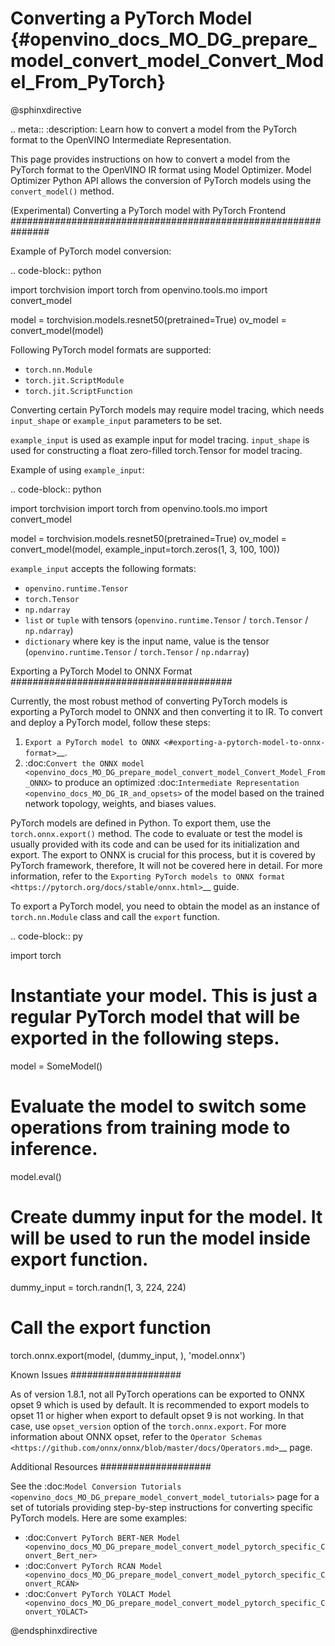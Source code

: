 # Converting a PyTorch Model {#openvino_docs_MO_DG_prepare_model_convert_model_Convert_Model_From_PyTorch}

@sphinxdirective

.. meta:: 
   :description: Learn how to convert a model from the 
                 PyTorch format to the OpenVINO Intermediate Representation. 


This page provides instructions on how to convert a model from the PyTorch format to the OpenVINO IR format using Model Optimizer.
Model Optimizer Python API allows the conversion of PyTorch models using the ``convert_model()`` method.

(Experimental) Converting a PyTorch model with PyTorch Frontend 
###############################################################

Example of PyTorch model conversion:

.. code-block:: python

   import torchvision
   import torch
   from openvino.tools.mo import convert_model
   
   model = torchvision.models.resnet50(pretrained=True)
   ov_model = convert_model(model)

Following PyTorch model formats are supported:

* ``torch.nn.Module``
* ``torch.jit.ScriptModule``
* ``torch.jit.ScriptFunction``

Converting certain PyTorch models may require model tracing, which needs ``input_shape`` or ``example_input`` parameters to be set.

``example_input`` is used as example input for model tracing.
``input_shape`` is used for constructing a float zero-filled torch.Tensor for model tracing.

Example of using ``example_input``:

.. code-block:: python

   import torchvision
   import torch
   from openvino.tools.mo import convert_model
   
   model = torchvision.models.resnet50(pretrained=True)
   ov_model = convert_model(model, example_input=torch.zeros(1, 3, 100, 100))

``example_input`` accepts the following formats:

* ``openvino.runtime.Tensor``
* ``torch.Tensor``
* ``np.ndarray``
* ``list`` or ``tuple`` with tensors (``openvino.runtime.Tensor`` / ``torch.Tensor`` / ``np.ndarray``)
* ``dictionary`` where key is the input name, value is the tensor (``openvino.runtime.Tensor`` / ``torch.Tensor`` / ``np.ndarray``)

Exporting a PyTorch Model to ONNX Format
########################################

Currently, the most robust method of converting PyTorch models is exporting a PyTorch model to ONNX and then converting it to IR. To convert and deploy a PyTorch model, follow these steps:

1. `Export a PyTorch model to ONNX <#exporting-a-pytorch-model-to-onnx-format>`__.
2. :doc:`Convert the ONNX model <openvino_docs_MO_DG_prepare_model_convert_model_Convert_Model_From_ONNX>` to produce an optimized :doc:`Intermediate Representation <openvino_docs_MO_DG_IR_and_opsets>` of the model based on the trained network topology, weights, and biases values.

PyTorch models are defined in Python. To export them, use the ``torch.onnx.export()`` method. The code to
evaluate or test the model is usually provided with its code and can be used for its initialization and export.
The export to ONNX is crucial for this process, but it is covered by PyTorch framework, therefore, It will not be covered here in detail. 
For more information, refer to the `Exporting PyTorch models to ONNX format <https://pytorch.org/docs/stable/onnx.html>`__ guide.

To export a PyTorch model, you need to obtain the model as an instance of ``torch.nn.Module`` class and call the ``export`` function.

.. code-block:: py

   import torch

   # Instantiate your model. This is just a regular PyTorch model that will be exported in the following steps.
   model = SomeModel()
   # Evaluate the model to switch some operations from training mode to inference.
   model.eval()
   # Create dummy input for the model. It will be used to run the model inside export function.
   dummy_input = torch.randn(1, 3, 224, 224)
   # Call the export function
   torch.onnx.export(model, (dummy_input, ), 'model.onnx')


Known Issues
####################

As of version 1.8.1, not all PyTorch operations can be exported to ONNX opset 9 which is used by default.
It is recommended to export models to opset 11 or higher when export to default opset 9 is not working. In that case, use ``opset_version`` option of the ``torch.onnx.export``. For more information about ONNX opset, refer to the `Operator Schemas <https://github.com/onnx/onnx/blob/master/docs/Operators.md>`__ page.

Additional Resources
####################

See the :doc:`Model Conversion Tutorials <openvino_docs_MO_DG_prepare_model_convert_model_tutorials>` page for a set of tutorials providing step-by-step instructions for converting specific PyTorch models. Here are some examples:

* :doc:`Convert PyTorch BERT-NER Model <openvino_docs_MO_DG_prepare_model_convert_model_pytorch_specific_Convert_Bert_ner>`
* :doc:`Convert PyTorch RCAN Model <openvino_docs_MO_DG_prepare_model_convert_model_pytorch_specific_Convert_RCAN>`
* :doc:`Convert PyTorch YOLACT Model <openvino_docs_MO_DG_prepare_model_convert_model_pytorch_specific_Convert_YOLACT>`

@endsphinxdirective
